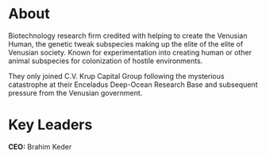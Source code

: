 # About
Biotechnology research firm credited with helping to create the Venusian Human, the genetic tweak subspecies making up the elite of the elite of Venusian society. Known for experimentation into creating human or other animal subspecies for colonization of hostile environments. 

They only joined C.V. Krup Capital Group following the mysterious catastrophe at their Enceladus Deep-Ocean Research Base and subsequent pressure from the Venusian government. 

# Key Leaders
**CEO:** Brahim Keder
